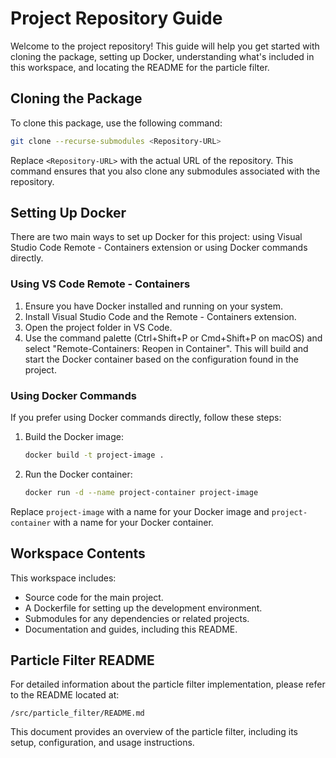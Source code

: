 
# Project Repository Guide

Welcome to the project repository! This guide will help you get started with cloning the package, setting up Docker, understanding what's included in this workspace, and locating the README for the particle filter.

## Cloning the Package

To clone this package, use the following command:

```bash
git clone --recurse-submodules <Repository-URL>
```

Replace `<Repository-URL>` with the actual URL of the repository. This command ensures that you also clone any submodules associated with the repository.

## Setting Up Docker

There are two main ways to set up Docker for this project: using Visual Studio Code Remote - Containers extension or using Docker commands directly.

### Using VS Code Remote - Containers

1. Ensure you have Docker installed and running on your system.
2. Install Visual Studio Code and the Remote - Containers extension.
3. Open the project folder in VS Code.
4. Use the command palette (Ctrl+Shift+P or Cmd+Shift+P on macOS) and select "Remote-Containers: Reopen in Container". This will build and start the Docker container based on the configuration found in the project.

### Using Docker Commands

If you prefer using Docker commands directly, follow these steps:

1. Build the Docker image:
    ```bash
    docker build -t project-image .
    ```
2. Run the Docker container:
    ```bash
    docker run -d --name project-container project-image
    ```

Replace `project-image` with a name for your Docker image and `project-container` with a name for your Docker container.

## Workspace Contents

This workspace includes:

- Source code for the main project.
- A Dockerfile for setting up the development environment.
- Submodules for any dependencies or related projects.
- Documentation and guides, including this README.

## Particle Filter README

For detailed information about the particle filter implementation, please refer to the README located at:

`/src/particle_filter/README.md`

This document provides an overview of the particle filter, including its setup, configuration, and usage instructions.